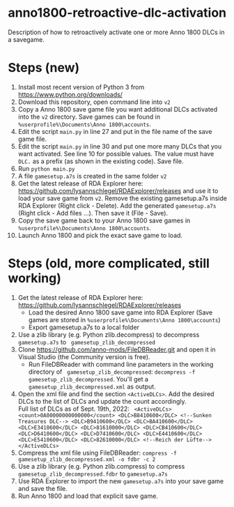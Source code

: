 # anno1800-retroactive-dlc-activation
Description of how to retroactively activate one or more Anno 1800 DLCs in a savegame.
# Steps (new)
1. Install most recent version of Python 3 from https://www.python.org/downloads/
2. Download this repository, open command line into `v2`
3. Copy a Anno 1800 save game file you want additional DLCs activated into the `v2` directory. Save games can be found in `%userprofile%\Documents\Anno 1800\accounts`.
4. Edit the script `main.py` in line 27 and put in the file name of the save game file.
5. Edit the script `main.py` in line 30 and put one more many DLCs that you want activated. See line 10 for possible values. The value must have `DLC.` as a prefix (as shown in the existing code). Save file.
6. Run `python main.py`
7. A file `gamesetup.a7s` is created in the same folder `v2`
8. Get the latest release of RDA Explorer here: https://github.com/lysannschlegel/RDAExplorer/releases and use it to load your save game from `v2`. Remove the existing gamesetup.a7s inside RDA Explorer (Right click - Delete). Add the generated `gamesetup.a7s` (Right click - Add files ...). Then save it (File - Save).
9. Copy the save game back to your Anno 1800 save games in `%userprofile%\Documents\Anno 1800\accounts`.
10. Launch Anno 1800 and pick the exact save game to load.


# Steps (old, more complicated, still working)
1. Get the latest release of RDA Explorer here: https://github.com/lysannschlegel/RDAExplorer/releases
   - Load the desired Anno 1800 save game into RDA Explorer (Save games are stored in `%userprofile%\Documents\Anno 1800\accounts`)
   - Export gamesetup.a7s to a local folder
2. Use a zlib library (e.g. Python zlib.decompress) to decompress `gamesetup.a7s` to ` gamesetup_zlib_decompressed`
3. Clone https://github.com/anno-mods/FileDBReader.git and open it in Visual Studio (the Community version is free).
    - Run FileDBReader with command line parameters in the working directory of ` gamesetup_zlib_decompressed`: `decompress -f gamesetup_zlib_decompressed`. You'll get a `gamesetup_zlib_decompressed.xml` as output.
4. Open the xml file and find the section `<ActiveDLCs>`. Add the desired DLCs to the list of DLCs and update the count accordingly.    
    Full list of DLCs as of Sept. 19th, 2022: ``` <ActiveDLCs>
      <count>0A00000000000000</count>
      <DLC>B8410600</DLC> <!--Sunken Treasures DLC-->
      <DLC>B9410600</DLC>
      <DLC>BA410600</DLC>
      <DLC>E3410600</DLC>
      <DLC>81610000</DLC>
      <DLC>CB410600</DLC>
      <DLC>D6410600</DLC>
      <DLC>D7410600</DLC>
      <DLC>E4410600</DLC>
      <DLC>E5410600</DLC>
      <DLC>82610000</DLC> <!--Reich der Lüfte-->
    </ActiveDLCs>```
5. Compress the xml file using FileDBReader: `compress -f gamesetup_zlib_decompressed.xml -o fdbr -c 2`
6. Use a zlib library (e.g. Python zlib.compress) to compress `gamesetup_zlib_decompressed.fdbr` to `gamesetup.a7s`
7. Use RDA Explorer to import the new `gamesetup.a7s` into your save game and save the file.
8. Run Anno 1800 and load that explicit save game.